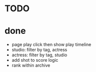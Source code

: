 # TODO

# done

- page play click then show play timeline
- studio: filter by tag, actress
- actress: filter by tag, studio
- add shot to score logic
- rank within archive
